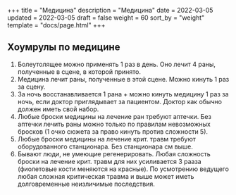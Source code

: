 +++
title = "Медицина"
description = "Медицина"
date = 2022-03-05
updated = 2022-03-05
draft = false
weight = 60
sort_by = "weight"
template = "docs/page.html"
+++

## Хоумрулы по медицине

1. Болеутолящее можно применять 1 раз в день. Оно лечит 4 раны, полученные в сцене, в которой принято.
2. Медицина лечит раны, полученные в этой сцене. Можно кинуть 1 раз за сцену.
3. За ночь восстанавливается 1 рана + можно кинуть медицину 1 раз за ночь, если доктор приглядывает за пациентом. Доктор как обычно должен иметь свой набор.
4. Любые броски медицины на лечение ран требуют аптечки. Без аптечки лечить раны можно только по правилам невозможных бросков (1 очко сюжета за право кинуть против сложности 5).
5. Любые броски медицины на лечение крит. травм требуют оборудованного станционара. Без станционара см выше.
6. Бывают люди, не умеющие регенерировать. Любая сложность броски на лечение крит. травм для них усиливается 3 рааза (фиолетовые кости меняются на красные). По усмотрению ведущего любая сложная критическая травма и выше может иметь долговременные неизличимые последствия.